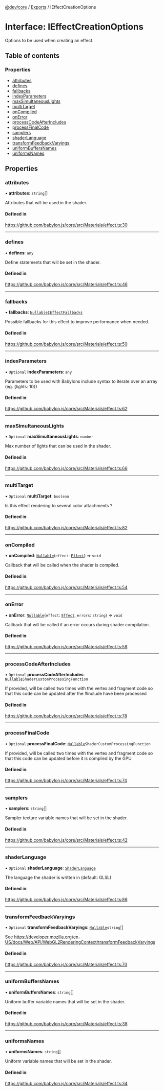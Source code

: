 [@dev/core](../README.md) / [Exports](../modules.md) / IEffectCreationOptions

# Interface: IEffectCreationOptions

Options to be used when creating an effect.

## Table of contents

### Properties

- [attributes](IEffectCreationOptions.md#attributes)
- [defines](IEffectCreationOptions.md#defines)
- [fallbacks](IEffectCreationOptions.md#fallbacks)
- [indexParameters](IEffectCreationOptions.md#indexparameters)
- [maxSimultaneousLights](IEffectCreationOptions.md#maxsimultaneouslights)
- [multiTarget](IEffectCreationOptions.md#multitarget)
- [onCompiled](IEffectCreationOptions.md#oncompiled)
- [onError](IEffectCreationOptions.md#onerror)
- [processCodeAfterIncludes](IEffectCreationOptions.md#processcodeafterincludes)
- [processFinalCode](IEffectCreationOptions.md#processfinalcode)
- [samplers](IEffectCreationOptions.md#samplers)
- [shaderLanguage](IEffectCreationOptions.md#shaderlanguage)
- [transformFeedbackVaryings](IEffectCreationOptions.md#transformfeedbackvaryings)
- [uniformBuffersNames](IEffectCreationOptions.md#uniformbuffersnames)
- [uniformsNames](IEffectCreationOptions.md#uniformsnames)

## Properties

### attributes

• **attributes**: `string`[]

Attributes that will be used in the shader.

#### Defined in

https://github.com/babylon.js/core/src/Materials/effect.ts:30

___

### defines

• **defines**: `any`

Define statements that will be set in the shader.

#### Defined in

https://github.com/babylon.js/core/src/Materials/effect.ts:46

___

### fallbacks

• **fallbacks**: [`Nullable`](../modules.md#nullable)[`IEffectFallbacks`](IEffectFallbacks.md)

Possible fallbacks for this effect to improve performance when needed.

#### Defined in

https://github.com/babylon.js/core/src/Materials/effect.ts:50

___

### indexParameters

• `Optional` **indexParameters**: `any`

Parameters to be used with Babylons include syntax to iterate over an array (eg. {lights: 10})

#### Defined in

https://github.com/babylon.js/core/src/Materials/effect.ts:62

___

### maxSimultaneousLights

• `Optional` **maxSimultaneousLights**: `number`

Max number of lights that can be used in the shader.

#### Defined in

https://github.com/babylon.js/core/src/Materials/effect.ts:66

___

### multiTarget

• `Optional` **multiTarget**: `boolean`

Is this effect rendering to several color attachments ?

#### Defined in

https://github.com/babylon.js/core/src/Materials/effect.ts:82

___

### onCompiled

• **onCompiled**: [`Nullable`](../modules.md#nullable)(`effect`: [`Effect`](../classes/Effect.md)) => `void`

Callback that will be called when the shader is compiled.

#### Defined in

https://github.com/babylon.js/core/src/Materials/effect.ts:54

___

### onError

• **onError**: [`Nullable`](../modules.md#nullable)(`effect`: [`Effect`](../classes/Effect.md), `errors`: `string`) => `void`

Callback that will be called if an error occurs during shader compilation.

#### Defined in

https://github.com/babylon.js/core/src/Materials/effect.ts:58

___

### processCodeAfterIncludes

• `Optional` **processCodeAfterIncludes**: [`Nullable`](../modules.md#nullable)`ShaderCustomProcessingFunction`

If provided, will be called two times with the vertex and fragment code so that this code can be updated after the #include have been processed

#### Defined in

https://github.com/babylon.js/core/src/Materials/effect.ts:78

___

### processFinalCode

• `Optional` **processFinalCode**: [`Nullable`](../modules.md#nullable)`ShaderCustomProcessingFunction`

If provided, will be called two times with the vertex and fragment code so that this code can be updated before it is compiled by the GPU

#### Defined in

https://github.com/babylon.js/core/src/Materials/effect.ts:74

___

### samplers

• **samplers**: `string`[]

Sampler texture variable names that will be set in the shader.

#### Defined in

https://github.com/babylon.js/core/src/Materials/effect.ts:42

___

### shaderLanguage

• `Optional` **shaderLanguage**: [`ShaderLanguage`](../enums/ShaderLanguage.md)

The language the shader is written in (default: GLSL)

#### Defined in

https://github.com/babylon.js/core/src/Materials/effect.ts:86

___

### transformFeedbackVaryings

• `Optional` **transformFeedbackVaryings**: [`Nullable`](../modules.md#nullable)`string`[]

See https://developer.mozilla.org/en-US/docs/Web/API/WebGL2RenderingContext/transformFeedbackVaryings

#### Defined in

https://github.com/babylon.js/core/src/Materials/effect.ts:70

___

### uniformBuffersNames

• **uniformBuffersNames**: `string`[]

Uniform buffer variable names that will be set in the shader.

#### Defined in

https://github.com/babylon.js/core/src/Materials/effect.ts:38

___

### uniformsNames

• **uniformsNames**: `string`[]

Uniform variable names that will be set in the shader.

#### Defined in

https://github.com/babylon.js/core/src/Materials/effect.ts:34
